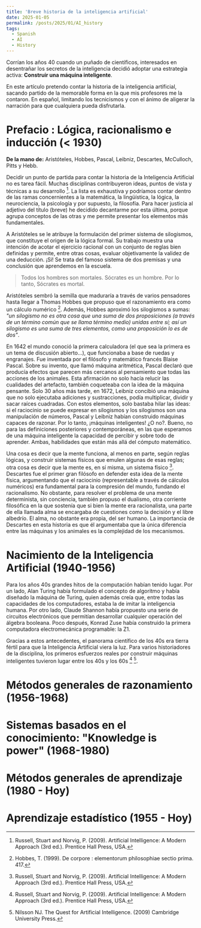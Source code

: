 ```yaml
---
title: 'Breve historia de la inteligencia artificial'
date: 2025-01-05
permalink: /posts/2025/01/AI_history
tags:
  - Spanish
  - AI
  - History
---
```


Corrían los años 40 cuando un puñado de científicos, interesados en desentrañar los secretos de la inteligencia decidió adoptar una estrategia activa: **Construir una máquina inteligente**.

En este artículo pretendo contar la historia de la inteligencia artificial, sacando partido de la memorable forma en la que mis profesores me la contaron. En español, limitando los tecnicismos y con el ánimo de aligerar la narración para que cualquiera pueda disfrutarla.

Prefacio : Lógica, racionalismo e inducción (< 1930)
======
**De la mano de:** Aristóteles, Hobbes, Pascal, Leibniz, Descartes, McCulloch, Pitts y Hebb.

Decidir un punto de partida para contar la historia de la Inteligencia Artificial no es tarea fácil. Muchas disciplinas contribuyeron ideas, puntos de vista y técnicas a su desarrollo [^1]. La lista es exhaustiva y podríamos contar dentro de las ramas concernientes a la matemática, la lingüística, la lógica, la neurociencia, la psicología y por supuesto, la filosofía. Para hacer justicia al adjetivo del título (breve) 
he decidido decantarme por esta última, porque agrupa conceptos de las otras y me permite presentar los elementos más fundamentales.

A Aristóteles se le atribuye la formulación del primer sistema de silogismos, que constituye el origen de la lógica formal. Su trabajo muestra una intención de acotar el ejercicio racional con un conjunto de reglas bien definidas y permite, entre otras cosas, evaluar objetivamente la validez de una deducción. ¡Si! Se trata del famoso sistema de dos premisas y una conclusión que aprendemos en la escuela.

> Todos los hombres son mortales. Sócrates es un hombre. Por lo tanto, Sócrates es mortal.

Aristóteles sembró la semilla que maduraría a través de varios pensadores hasta llegar a Thomas Hobbes que propuso que el razonamiento era como un cálculo numérico [^2]. Además, Hobbes aproximó los silogismos a sumas: *"un silogismo no es otra cosa que una suma de dos proposiciones (a través de un término común que se llama término medio) unidas entre sí; así un silogismo es una suma de tres elementos, como una proposición lo es de dos"*.

En 1642 el mundo conoció la primera calculadora (el que sea la primera es un tema de discusión abierto...), que funcionaba a base de ruedas y engranajes. Fue inventada por el filósofo y matemático francés Blaise Pascal. Sobre su invento, que llamó máquina aritmética, Pascal declaró que producía efectos que parecen más cercanos al pensamiento que todas las acciones de los animales. Esta afirmación no solo hacía relucir las cualidades del artefacto, también coqueteaba con la idea de la máquina pensante. Solo 30 años más tarde, en 1672, Leibniz concibió una máquina que no solo ejecutaba adiciones y sustracciones, podía multiplicar, dividir y sacar raíces cuadradas. Con estos elementos, solo bastaba hilar las ideas: si el raciocinio se puede expresar en silogismos y los silogismos son una manipulación de números, Pascal y Leibniz habían construido máquinas capaces de razonar. Por lo tanto, ¡máquinas inteligentes! ¿O no?. Bueno, no para las definiciones posteriores y contemporáneas, en las que esperamos de una máquina inteligente la capacidad de percibir y sobre todo de aprender. Ambas, habilidades que están más allá del cómputo matemático.  

Una cosa es decir que la mente funciona, al menos en parte, según reglas lógicas, y construir sistemas físicos que emulen algunas de esas reglas; otra cosa es decir que la mente es, en sí misma, un sistema físico [^1]. Descartes fue el primer gran filósofo en defender esta idea de la mente física, argumentando que el raciocinio (representable a través de cálculos numéricos) era fundamental para la compresión del mundo, fundando el racionalismo. No obstante, para resolver el problema de una mente determinista, sin conciencia, también propuso el dualismo, otra corriente filosófica en la que sostenía que si bien la mente era racionalista, una parte de ella llamada alma se encargaba de cuestiones como la decisión y el libre albedrío. El alma, no obstante era propia, del ser humano. La importancia de Descartes en esta historia es que él argumentaba que la única diferencia entre las máquinas y los animales es la complejidad de los mecanismos.

<!---
#TODO: Finish this first section
--->


Nacimiento de la Inteligencia Artificial (1940-1956)
======
Para los años 40s grandes hitos de la computación habían tenido lugar. Por un lado, Alan Turing había formulado el concepto de algoritmo y había diseñado la máquina de Turing, quien además creía que, entre todas las capacidades de los computadores, estaba la de imitar la inteligencia humana. Por otro lado, Claude Shannon había propuesto una serie de circuitos electrónicos que permitían desarrollar cualquier operación del álgebra booleana. Poco después, Konrad Zuse había construido la primera computadora electromecánica programable: la Z1.
<!---
#TODO: Links for the TM and for the Z1 ?
--->

Gracias a estos antecedentes, el panorama científico de los 40s era tierra fértil para que la Inteligencia Artificial viera la luz. Para varios historiadores de la disciplina, los primeros esfuerzos reales por construir máquinas inteligentes tuvieron lugar entre los 40s y los 60s [^1] [^3].

Métodos generales de razonamiento (1956-1968)
======

Sistemas basados en el conocimiento: "Knowledge is power" (1968-1980)
======

Métodos generales de aprendizaje (1980 - Hoy)
======

Aprendizaje estadístico (1955 - Hoy)
======

[^1]: Russell, Stuart and Norvig, P. (2009). Artificial Intelligence: A Modern Approach (3rd ed.). Prentice Hall Press, USA.

[^2]: Hobbes, T. (1999). De corpore : elementorum philosophiae sectio prima. 417.

[^3]: Nilsson NJ. The Quest for Artificial Intelligence. (2009) Cambridge University Press.